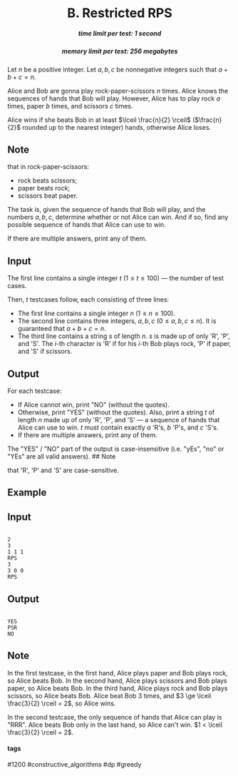<h1 style='text-align: center;'> B. Restricted RPS</h1>

<h5 style='text-align: center;'>time limit per test: 1 second</h5>
<h5 style='text-align: center;'>memory limit per test: 256 megabytes</h5>

Let $n$ be a positive integer. Let $a, b, c$ be nonnegative integers such that $a + b + c = n$.

Alice and Bob are gonna play rock-paper-scissors $n$ times. Alice knows the sequences of hands that Bob will play. However, Alice has to play rock $a$ times, paper $b$ times, and scissors $c$ times.

Alice wins if she beats Bob in at least $\lceil \frac{n}{2} \rceil$ ($\frac{n}{2}$ rounded up to the nearest integer) hands, otherwise Alice loses.

## Note

 that in rock-paper-scissors:

* rock beats scissors;
* paper beats rock;
* scissors beat paper.

The task is, given the sequence of hands that Bob will play, and the numbers $a, b, c$, determine whether or not Alice can win. And if so, find any possible sequence of hands that Alice can use to win.

If there are multiple answers, print any of them.

## Input

The first line contains a single integer $t$ ($1 \le t \le 100$) — the number of test cases.

Then, $t$ testcases follow, each consisting of three lines: 

* The first line contains a single integer $n$ ($1 \le n \le 100$).
* The second line contains three integers, $a, b, c$ ($0 \le a, b, c \le n$). It is guaranteed that $a + b + c = n$.
* The third line contains a string $s$ of length $n$. $s$ is made up of only 'R', 'P', and 'S'. The $i$-th character is 'R' if for his $i$-th Bob plays rock, 'P' if paper, and 'S' if scissors.
## Output

For each testcase: 

* If Alice cannot win, print "NO" (without the quotes).
* Otherwise, print "YES" (without the quotes). Also, print a string $t$ of length $n$ made up of only 'R', 'P', and 'S' — a sequence of hands that Alice can use to win. $t$ must contain exactly $a$ 'R's, $b$ 'P's, and $c$ 'S's.
* If there are multiple answers, print any of them.

The "YES" / "NO" part of the output is case-insensitive (i.e. "yEs", "no" or "YEs" are all valid answers). ## Note

 that 'R', 'P' and 'S' are case-sensitive.

## Example

## Input


```

2
3
1 1 1
RPS
3
3 0 0
RPS

```
## Output


```

YES
PSR
NO

```
## Note

In the first testcase, in the first hand, Alice plays paper and Bob plays rock, so Alice beats Bob. In the second hand, Alice plays scissors and Bob plays paper, so Alice beats Bob. In the third hand, Alice plays rock and Bob plays scissors, so Alice beats Bob. Alice beat Bob 3 times, and $3 \ge \lceil \frac{3}{2} \rceil = 2$, so Alice wins.

In the second testcase, the only sequence of hands that Alice can play is "RRR". Alice beats Bob only in the last hand, so Alice can't win. $1 < \lceil \frac{3}{2} \rceil = 2$.



#### tags 

#1200 #constructive_algorithms #dp #greedy 